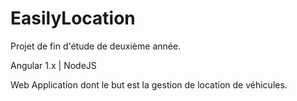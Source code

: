 # EasilyLocation 
Projet de fin d'étude de deuxième année.

Angular 1.x | NodeJS 

Web Application dont le but est la gestion de location de véhicules.
